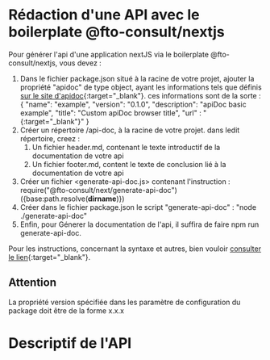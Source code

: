 <!--
 Copyright 2022 @fto-consult/Boris Fouomene. All rights reserved.
 Use of this source code is governed by a BSD-style
 license that can be found in the LICENSE file.
-->

# Rédaction d'une API avec le boilerplate @fto-consult/nextjs

Pour générer l'api d'une application nextJS via le boilerplate @fto-consult/nextjs, vous devez :  

1. Dans le fichier package.json situé à la racine de votre projet, ajouter la propriété "apidoc" de type object, ayant les informations tels que définis [sur le site d'apidoc](https://apidocjs.com){:target="_blank"}. ces informations sont de la sorte : 
  {
    "name": "example",
    "version": "0.1.0",
    "description": "apiDoc basic example",
    "title": "Custom apiDoc browser title",
    "url" : "[](https://api.github.com/v1){:target="_blank"}"
  }
3. Créer un répertoire /api-doc, à la racine de votre projet. dans ledit répertoire, creez :
   1. Un fichier header.md, contenant le texte introductif de la documentation de votre api
   2. Un fichier footer.md, content le texte de conclusion lié à la documentation de votre api
4. Créer un fichier <generate-api-doc.js> contenant l'instruction : 
  require("@fto-consult/next/generate-api-doc")({base:path.resolve(__dirname__)})
5. Créer dans le fichier package.json le script "generate-api-doc" : "node ./generate-api-doc"
6. Enfin, pour Génerer la documentation de l'api, il suffira de faire npm run generate-api-doc.

Pour les instructions, concernant la syntaxe et autres, bien vouloir [consulter le lien](https://apidocjs.com=){:target="_blank"}.
## Attention
La propriété version spécifiée dans les paramètre de configuration du package doit être de la forme x.x.x
# Descriptif de l'API